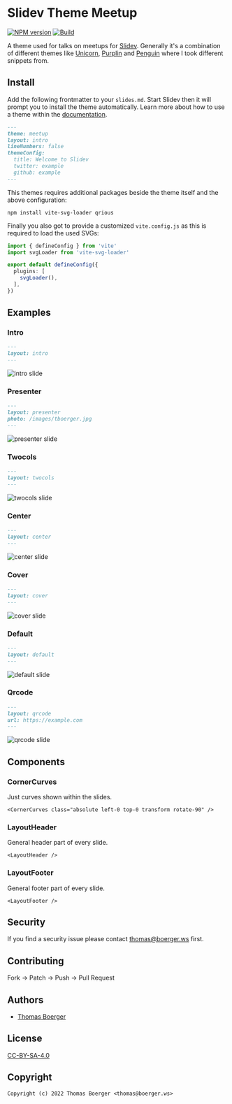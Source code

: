 # Slidev Theme Meetup

[![NPM version](https://img.shields.io/npm/v/slidev-theme-meetup?color=3AB9D4&label=)](https://www.npmjs.com/package/slidev-theme-meetup) [![Build](https://github.com/tboerger/slidev-theme-meetup/actions/workflows/build.yml/badge.svg)](https://github.com/tboerger/slidev-theme-meetup/actions/workflows/build.yml)

A theme used for talks on meetups for [Slidev][slidev]. Generally it's a
combination of different themes like [Unicorn][unicorn], [Purplin][purplin] and
[Penguin][penguin] where I took different snippets from.

## Install

Add the following frontmatter to your `slides.md`. Start Slidev then it will
prompt you to install the theme automatically. Learn more about how to use a
theme within the [documentation][themes].

```md
---
theme: meetup
layout: intro
lineNumbers: false
themeConfig:
  title: Welcome to Slidev
  twitter: example
  github: example
---
```

This themes requires additional packages beside the theme itself and the above
configuration:

```console
npm install vite-svg-loader qrious
```

Finally you also got to provide a customized `vite.config.js` as this is
required to load the used SVGs:

```ts
import { defineConfig } from 'vite'
import svgLoader from 'vite-svg-loader'

export default defineConfig({
  plugins: [
    svgLoader(),
  ],
})
```

## Examples

### Intro

```md
---
layout: intro
---
```

![intro slide](https://media.githubusercontent.com/media/tboerger/slidev-theme-meetup/master/example-export/001.png)

### Presenter

```md
---
layout: presenter
photo: /images/tboerger.jpg
---
```

![presenter slide](https://media.githubusercontent.com/media/tboerger/slidev-theme-meetup/master/example-export/002.png)

### Twocols

```md
---
layout: twocols
---
```

![twocols slide](https://media.githubusercontent.com/media/tboerger/slidev-theme-meetup/master/example-export/003.png)

### Center

```md
---
layout: center
---
```

![center slide](https://media.githubusercontent.com/media/tboerger/slidev-theme-meetup/master/example-export/004.png)

### Cover

```md
---
layout: cover
---
```

![cover slide](https://media.githubusercontent.com/media/tboerger/slidev-theme-meetup/master/example-export/005.png)

### Default

```md
---
layout: default
---
```

![default slide](https://media.githubusercontent.com/media/tboerger/slidev-theme-meetup/master/example-export/006.png)

### Qrcode

```md
---
layout: qrcode
url: https://example.com
---
```

![qrcode slide](https://media.githubusercontent.com/media/tboerger/slidev-theme-meetup/master/example-export/007.png)

## Components

### CornerCurves

Just curves shown within the slides.

```vue
<CornerCurves class="absolute left-0 top-0 transform rotate-90" />
```

### LayoutHeader

General header part of every slide.

```vue
<LayoutHeader />
```

### LayoutFooter

General footer part of every slide.

```vue
<LayoutFooter />
```

## Security

If you find a security issue please contact thomas@boerger.ws first.

## Contributing

Fork -> Patch -> Push -> Pull Request

## Authors

*   [Thomas Boerger](https://github.com/tboerger)

## License

[CC-BY-SA-4.0](http://creativecommons.org/licenses/by-sa/4.0/)

## Copyright

```console
Copyright (c) 2022 Thomas Boerger <thomas@boerger.ws>
```

[slidev]: https://github.com/slidevjs/slidev
[unicorn]: https://github.com/Dawntraoz/slidev-theme-unicorn/
[purplin]: https://github.com/moudev/slidev-theme-purplin/
[penguin]: https://github.com/alvarosabu/slidev-theme-penguin/
[themes]: https://sli.dev/themes/use.html
